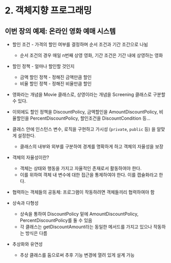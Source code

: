 # 2. 객체지향 프로그래밍

## 이번 장의 예제: 온라인 영화 예매 시스템

* 할인 조건 - 가격의 할인 여부를 결정하며 순서 조건과 기간 조간으로 나뉨
  * 순서 조건의 경우 매일 n번째 상영 영화, 기간 조건은 기간 내에 상영하는 영화
* 할인 정책 - 얼마나 할인할 것인지
  * 금액 할인 정책 - 정해진 금액만큼 할인
  * 비율 할인 정책 - 정해진 비율만큼 할인

* 영화라는 개념을 Movie 클래스로, 상영이라는 개념을 Screening 클래스로 구분할 수 있다.
* 이외에도 할인 정책을 DiscountPolicy, 금액할인을 AmountDiscountPolicy, 비율할인을 PercentDiscountPolicy, 할인조건을 DiscountCondition 등...
* 클래스 안에 인스턴스 변수, 로직을 구현하고 가시성 (`private`, `public` 등) 을 알맞게 설정한다.
  * 클래스의 내부와 외부를 구분하여 경계를 명확하게 하고 객체의 자율성을 보장
* 객체의 자율성이란?
  * 객체는 상태와 행동을 가지고 자율적인 존재로서 활동하여야 한다.
  * 이를 위하여 객체 내 변수에 대한 접근을 통제하여야 한다. 이를 캡슐화라고 한다.
* 협력하는 객체들의 공동체: 프로그램이 작동하려면 객체들끼리 협력하여야 함
* 상속과 다형성
  * 상속을 통하여 DiscountPolicy 밑에 AmountDiscountPolicy, PercentDiscountPolicy를 둘 수 있음
  * 각 클래스는 getDiscountAmount라는 동일한 메서드를 가지고 있으나 작동하는 방식은 다름 
* 추상화와 유연성
  * 추상 클래스를 둠으로써 추후 기능 변경에 열려 있게 설계 가능